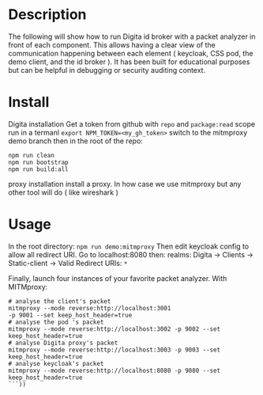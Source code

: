 # Description

The following will show how to run Digita id broker with a packet analyzer in front of each component. This allows having a clear view of the communication happening between each element ( keycloak, CSS pod, the demo client, and the id broker ). It has been built for educational purposes but can be helpful in debugging or security auditing context. 

# Install
Digita installation
Get a token from github with `repo` and `package:read` scope
run in a termanl `export NPM_TOKEN=<my_gh_token>`
switch to the mitmproxy demo branch
then in the root of the repo:
```
npm run clean
npm run bootstrap
npm run build:all
```
proxy installation
install a proxy. In how case we use mitmproxy but any other tool will do ( like wireshark )

# Usage
In the root directory:
`npm run demo:mitmproxy`
Then edit keycloak config to allow all redirect URI. Go to localhost:8080 then:
realms: Digita -> Clients -> Static-client -> Valid Redirect URIs: `*`

Finally, launch four instances of your favorite packet analyzer. With MITMproxy:
```
# analyse the client's packet
mitmproxy --mode reverse:http://localhost:3001 
-p 9001 --set keep_host_header=true
# analyse the pod 's packet
mitmproxy --mode reverse:http://localhost:3002 -p 9002 --set keep_host_header=true
# analyse Digita proxy's packet
mitmproxy --mode reverse:http://localhost:3003 -p 9003 --set keep_host_header=true
# analyse keycloak's packet
mitmproxy --mode reverse:http://localhost:8080 -p 9080 --set keep_host_header=true
```))
